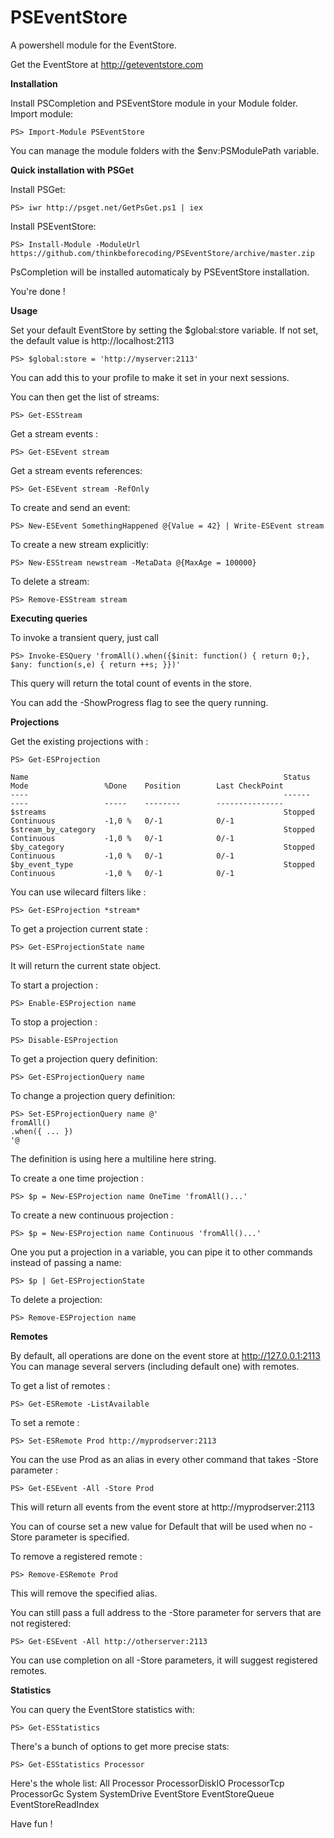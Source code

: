 PSEventStore
============

A powershell module for the EventStore.

Get the EventStore at http://geteventstore.com

__Installation__


Install PSCompletion and PSEventStore module in your Module folder.
Import module:

    PS> Import-Module PSEventStore

You can manage the module folders with the $env:PSModulePath variable.

__Quick installation with PSGet__

Install PSGet:

    PS> iwr http://psget.net/GetPsGet.ps1 | iex
    
Install PSEventStore:

    PS> Install-Module -ModuleUrl https://github.com/thinkbeforecoding/PSEventStore/archive/master.zip

PsCompletion will be installed automaticaly by PSEventStore installation.

You're done !

__Usage__

Set your default EventStore by setting the $global:store variable.
If not set, the default value is http://localhost:2113

    PS> $global:store = 'http://myserver:2113'

You can add this to your profile to make it set in your next sessions.

You can then get the list of streams:

    PS> Get-ESStream

Get a stream events :

    PS> Get-ESEvent stream

Get a stream events references:

    PS> Get-ESEvent stream -RefOnly
    
To create and send an event:

    PS> New-ESEvent SomethingHappened @{Value = 42} | Write-ESEvent stream

To create a new stream explicitly:

    PS> New-ESStream newstream -MetaData @{MaxAge = 100000}

To delete a stream:

    PS> Remove-ESStream stream


__Executing queries__

To invoke a transient query, just call

    PS> Invoke-ESQuery 'fromAll().when({$init: function() { return 0;}, $any: function(s,e) { return ++s; }})'

This query will return the total count of events in the store.

You can add the -ShowProgress flag to see the query running.

__Projections__

Get the existing projections with :

    PS> Get-ESProjection

    Name                                                         Status     Mode                 %Done    Position        Last CheckPoint
    ----                                                         ------     ----                 -----    --------        ---------------
    $streams                                                     Stopped    Continuous           -1,0 %   0/-1            0/-1           
    $stream_by_category                                          Stopped    Continuous           -1,0 %   0/-1            0/-1           
    $by_category                                                 Stopped    Continuous           -1,0 %   0/-1            0/-1          
    $by_event_type                                               Stopped    Continuous           -1,0 %   0/-1            0/-1           


You can use wilecard filters like :

    PS> Get-ESProjection *stream*

To get a projection current state :

    PS> Get-ESProjectionState name

It will return the current state object.

To start a projection :

    PS> Enable-ESProjection name

To stop a projection :

    PS> Disable-ESProjection

To get a projection query definition:

    PS> Get-ESProjectionQuery name

To change a projection query definition:

    PS> Set-ESProjectionQuery name @'
    fromAll()
    .when({ ... })
    '@

The definition is using here a multiline here string.

To create a one time projection :

    PS> $p = New-ESProjection name OneTime 'fromAll()...'

To create a new continuous projection :

    PS> $p = New-ESProjection name Continuous 'fromAll()...'

One you put a projection in a variable, you can pipe it to other commands
instead of passing a name:

    PS> $p | Get-ESProjectionState

To delete a projection:

    PS> Remove-ESProjection name

__Remotes__

By default, all operations are done on the event store at http://127.0.0.1:2113
You can manage several servers (including default one) with remotes.

To get a list of remotes :

    PS> Get-ESRemote -ListAvailable
    
To set a remote :

    PS> Set-ESRemote Prod http://myprodserver:2113
    
You can the use Prod as an alias in every other command that takes -Store parameter :

    PS> Get-ESEvent -All -Store Prod
    
This will return all events from the event store at http://myprodserver:2113

You can of course set a new value for Default that will be used when no -Store parameter is specified.

To remove a registered remote :

    PS> Remove-ESRemote Prod
    
This will remove the specified alias.

You can still pass a full address to the -Store parameter for servers that are not registered:

    PS> Get-ESEvent -All http://otherserver:2113

You can use completion on all -Store parameters, it will suggest registered remotes.

__Statistics__

You can query the EventStore statistics with:

    PS> Get-ESStatistics
    
There's a bunch of options to get more precise stats:

    PS> Get-ESStatistics Processor

Here's the whole list:
        All
        Processor
        ProcessorDiskIO
        ProcessorTcp
        ProcessorGc
        System
        SystemDrive
        EventStore
        EventStoreQueue
        EventStoreReadIndex

Have fun !
